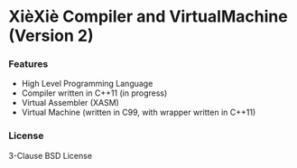 # XièXiè Compiler and VirtualMachine (Version 2) #

### Features ###

* High Level Programming Language
* Compiler written in C++11 (in progress)
* Virtual Assembler (XASM)
* Virtual Machine (written in C99, with wrapper written in C++11)

### License ###

3-Clause BSD License
